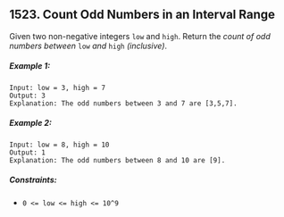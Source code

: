 ## 1523. Count Odd Numbers in an Interval Range

Given two non-negative integers ```low``` and ```high```. Return the *count of odd numbers between* ```low``` *and* ```high``` *(inclusive)*.

##### Example 1:
```
Input: low = 3, high = 7
Output: 3
Explanation: The odd numbers between 3 and 7 are [3,5,7].
```
##### Example 2:
```
Input: low = 8, high = 10
Output: 1
Explanation: The odd numbers between 8 and 10 are [9].
```

##### Constraints:

* ```0 <= low <= high <= 10^9```